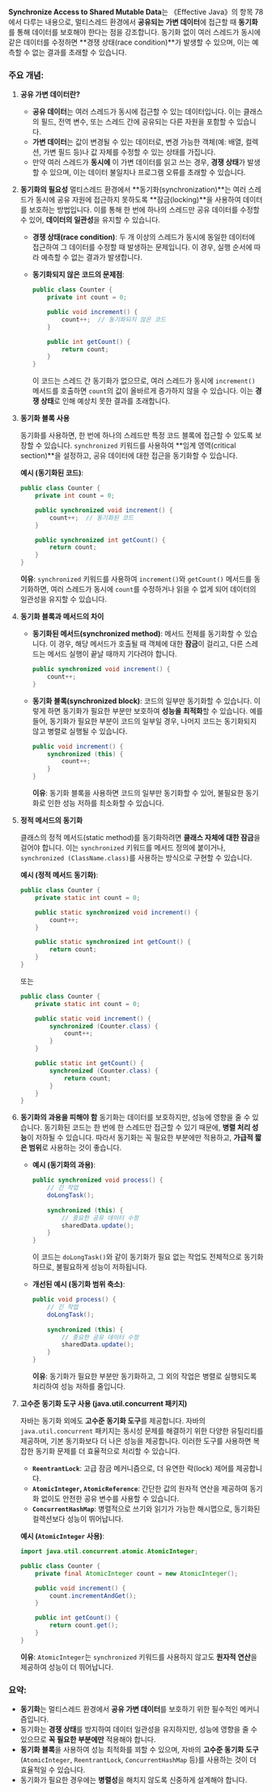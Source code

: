 **Synchronize Access to Shared Mutable Data**는 《Effective Java》의 항목 78에서 다루는 내용으로, 멀티스레드 환경에서 **공유되는 가변 데이터**에 접근할 때 **동기화**를 통해 데이터를 보호해야 한다는 점을 강조합니다. 동기화 없이 여러 스레드가 동시에 같은 데이터를 수정하면 **경쟁 상태(race condition)**가 발생할 수 있으며, 이는 예측할 수 없는 결과를 초래할 수 있습니다.

### 주요 개념:

1. **공유 가변 데이터란?**
   - **공유 데이터**는 여러 스레드가 동시에 접근할 수 있는 데이터입니다. 이는 클래스의 필드, 전역 변수, 또는 스레드 간에 공유되는 다른 자원을 포함할 수 있습니다.
   - **가변 데이터**는 값이 변경될 수 있는 데이터로, 변경 가능한 객체(예: 배열, 컬렉션, 가변 필드 등)나 값 자체를 수정할 수 있는 상태를 가집니다.
   - 만약 여러 스레드가 **동시에** 이 가변 데이터를 읽고 쓰는 경우, **경쟁 상태**가 발생할 수 있으며, 이는 데이터 불일치나 프로그램 오류를 초래할 수 있습니다.

2. **동기화의 필요성**
   멀티스레드 환경에서 **동기화(synchronization)**는 여러 스레드가 동시에 공유 자원에 접근하지 못하도록 **잠금(locking)**을 사용하여 데이터를 보호하는 방법입니다. 이를 통해 한 번에 하나의 스레드만 공유 데이터를 수정할 수 있어, **데이터의 일관성**을 유지할 수 있습니다.

   - **경쟁 상태(race condition)**: 두 개 이상의 스레드가 동시에 동일한 데이터에 접근하여 그 데이터를 수정할 때 발생하는 문제입니다. 이 경우, 실행 순서에 따라 예측할 수 없는 결과가 발생합니다.

   - **동기화되지 않은 코드의 문제점**:
     ```java
     public class Counter {
         private int count = 0;

         public void increment() {
             count++;  // 동기화되지 않은 코드
         }

         public int getCount() {
             return count;
         }
     }
     ```

     이 코드는 스레드 간 동기화가 없으므로, 여러 스레드가 동시에 `increment()` 메서드를 호출하면 `count`의 값이 올바르게 증가하지 않을 수 있습니다. 이는 **경쟁 상태**로 인해 예상치 못한 결과를 초래합니다.

3. **동기화 블록 사용**

   동기화를 사용하면, 한 번에 하나의 스레드만 특정 코드 블록에 접근할 수 있도록 보장할 수 있습니다. `synchronized` 키워드를 사용하여 **임계 영역(critical section)**을 설정하고, 공유 데이터에 대한 접근을 동기화할 수 있습니다.

   **예시 (동기화된 코드)**:
   ```java
   public class Counter {
       private int count = 0;

       public synchronized void increment() {
           count++;  // 동기화된 코드
       }

       public synchronized int getCount() {
           return count;
       }
   }
   ```

   **이유**: `synchronized` 키워드를 사용하여 `increment()`와 `getCount()` 메서드를 동기화하면, 여러 스레드가 동시에 `count`를 수정하거나 읽을 수 없게 되어 데이터의 일관성을 유지할 수 있습니다.

4. **동기화 블록과 메서드의 차이**

   - **동기화된 메서드(synchronized method)**: 메서드 전체를 동기화할 수 있습니다. 이 경우, 해당 메서드가 호출될 때 객체에 대한 **잠금**이 걸리고, 다른 스레드는 메서드 실행이 끝날 때까지 기다려야 합니다.
   
     ```java
     public synchronized void increment() {
         count++;
     }
     ```

   - **동기화 블록(synchronized block)**: 코드의 일부만 동기화할 수 있습니다. 이렇게 하면 동기화가 필요한 부분만 보호하여 **성능을 최적화**할 수 있습니다. 예를 들어, 동기화가 필요한 부분이 코드의 일부일 경우, 나머지 코드는 동기화되지 않고 병렬로 실행될 수 있습니다.

     ```java
     public void increment() {
         synchronized (this) {
             count++;
         }
     }
     ```

     **이유**: 동기화 블록을 사용하면 코드의 일부만 동기화할 수 있어, 불필요한 동기화로 인한 성능 저하를 최소화할 수 있습니다.

5. **정적 메서드의 동기화**

   클래스의 정적 메서드(static method)를 동기화하려면 **클래스 자체에 대한 잠금**을 걸어야 합니다. 이는 `synchronized` 키워드를 메서드 정의에 붙이거나, `synchronized (ClassName.class)`를 사용하는 방식으로 구현할 수 있습니다.

   **예시 (정적 메서드 동기화)**:
   ```java
   public class Counter {
       private static int count = 0;

       public static synchronized void increment() {
           count++;
       }

       public static synchronized int getCount() {
           return count;
       }
   }
   ```

   또는

   ```java
   public class Counter {
       private static int count = 0;

       public static void increment() {
           synchronized (Counter.class) {
               count++;
           }
       }

       public static int getCount() {
           synchronized (Counter.class) {
               return count;
           }
       }
   }
   ```

6. **동기화의 과용을 피해야 함**
   동기화는 데이터를 보호하지만, 성능에 영향을 줄 수 있습니다. 동기화된 코드는 한 번에 한 스레드만 접근할 수 있기 때문에, **병렬 처리 성능**이 저하될 수 있습니다. 따라서 동기화는 꼭 필요한 부분에만 적용하고, **가급적 짧은 범위**로 사용하는 것이 좋습니다.

   - **예시 (동기화의 과용)**:
     ```java
     public synchronized void process() {
         // 긴 작업
         doLongTask();
         
         synchronized (this) {
             // 중요한 공유 데이터 수정
             sharedData.update();
         }
     }
     ```

     이 코드는 `doLongTask()`와 같이 동기화가 필요 없는 작업도 전체적으로 동기화하므로, 불필요하게 성능이 저하됩니다.

   - **개선된 예시 (동기화 범위 축소)**:
     ```java
     public void process() {
         // 긴 작업
         doLongTask();
         
         synchronized (this) {
             // 중요한 공유 데이터 수정
             sharedData.update();
         }
     }
     ```

     **이유**: 동기화가 필요한 부분만 동기화하고, 그 외의 작업은 병렬로 실행되도록 처리하여 성능 저하를 줄입니다.

7. **고수준 동기화 도구 사용 (java.util.concurrent 패키지)**
   
   자바는 동기화 외에도 **고수준 동기화 도구**를 제공합니다. 자바의 `java.util.concurrent` 패키지는 동시성 문제를 해결하기 위한 다양한 유틸리티를 제공하며, 기본 동기화보다 더 나은 성능을 제공합니다. 이러한 도구를 사용하면 복잡한 동기화 문제를 더 효율적으로 처리할 수 있습니다.

   - **`ReentrantLock`**: 고급 잠금 메커니즘으로, 더 유연한 락(lock) 제어를 제공합니다.
   - **`AtomicInteger`, `AtomicReference`**: 간단한 값의 원자적 연산을 제공하여 동기화 없이도 안전한 공유 변수를 사용할 수 있습니다.
   - **`ConcurrentHashMap`**: 병렬적으로 쓰기와 읽기가 가능한 해시맵으로, 동기화된 컬렉션보다 성능이 뛰어납니다.

   **예시 (`AtomicInteger` 사용)**:
   ```java
   import java.util.concurrent.atomic.AtomicInteger;

   public class Counter {
       private final AtomicInteger count = new AtomicInteger();

       public void increment() {
           count.incrementAndGet();
       }

       public int getCount() {
           return count.get();
       }
   }
   ```

   **이유**: `AtomicInteger`는 `synchronized` 키워드를 사용하지 않고도 **원자적 연산**을 제공하여 성능이 더 뛰어납니다.

### 요약:

- **동기화**는 멀티스레드 환경에서 **공유 가변 데이터**를 보호하기 위한 필수적인 메커니즘입니다.
- 동기화는 **경쟁 상태**를 방지하여 데이터 일관성을 유지하지만, 성능에 영향을 줄 수 있으므로 **꼭 필요한 부분에만** 적용해야 합니다.
- **동기화 블록**을 사용하여 성능 최적화를 꾀할 수 있으며, 자바의 **고수준 동기화 도구**(`AtomicInteger`, `ReentrantLock`, `ConcurrentHashMap` 등)를 사용하는 것이 더 효율적일 수 있습니다.
- 동기화가 필요한 경우에는 **병렬성**을 해치지 않도록 신중하게 설계해야 합니다.

